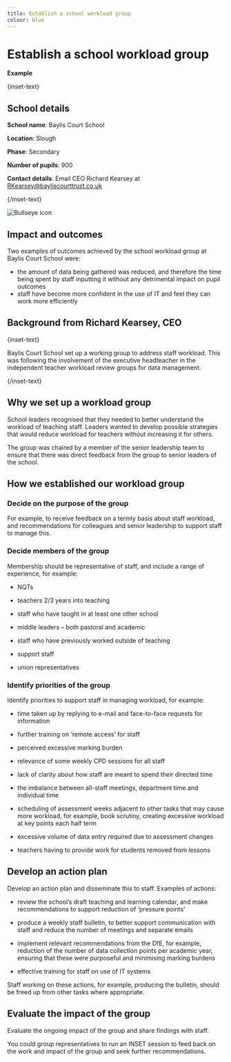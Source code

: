 ```yaml
---
title: Establish a school workload group
colour: blue
---
```


# Establish a school workload group

<strong class="govuk-tag">Example</strong>

{inset-text}

## School details

**School name**: Baylis Court School   

**Location**: Slough

**Phase**: Secondary

**Number of pupils**: 900

**Contact details**: Email CEO Richard Kearsey at <RKearsey@bayliscourttrust.co.uk>  


{/inset-text}

<div class="govuk-grid-row dfe-width-container">
  <div class="govuk-grid-column-full">
    <div class="info-box">
      <div class="info-box__corner">
        <img src="/assets/images/bullseye.svg" alt="Bullseye icon">
      </div>
      <h2 class="govuk-heading-m">
        Impact and outcomes
      </h2>
      <p>
        Two examples of outcomes achieved by the school workload group at Baylis Court School were:
        <ul>
          <li>
            the amount of data being gathered was reduced, and therefore the time being spent by staff inputting it without any detrimental impact on pupil outcomes
          </li> 
          <li>
          staff have become more confident in the use of IT and feel they can work more efficiently
          </li>
      </p>
    </div>
  </div>
</div>

## Background from Richard Kearsey, CEO

{inset-text}

Baylis Court School set up a working group to address staff workload. This was following the involvement of the executive headteacher in the independent teacher workload review groups for data management.  

{/inset-text}

## Why we set up a workload group 

School leaders recognised that they needed to better understand the workload of teaching staff. Leaders wanted to develop possible strategies that would reduce workload for teachers without increasing it for others.  

The group was chaired by a member of the senior leadership team to ensure that there was direct feedback from the group to senior leaders of the school. 

## How we established our workload group 

### Decide on the purpose of the group 

For example, to receive feedback on a termly basis about staff workload, and recommendations for colleagues and senior leadership to support staff to manage this.  

### Decide members of the group 

Membership should be representative of staff, and include a range of experience, for example: 

* NQTs 

* teachers 2/3 years into teaching 

* staff who have taught in at least one other school 

* middle leaders – both pastoral and academic 

* staff who have previously worked outside of teaching 

* support staff 

* union representatives 

### Identify priorities of the group 

Identify priorities to support staff in managing workload, for example: 

* time taken up by replying to e-mail and face-to-face requests for information 

* further training on ‘remote access’ for staff 

* perceived excessive marking burden 

* relevance of some weekly CPD sessions for all staff 

* lack of clarity about how staff are meant to spend their directed time 

* the imbalance between all-staff meetings, department time and individual time 

* scheduling of assessment weeks adjacent to other tasks that may cause more workload, for example, book scrutiny, creating excessive workload at key points each half term 

* excessive volume of data entry required due to assessment changes 

* teachers having to provide work for students removed from lessons 

## Develop an action plan 

Develop an action plan and disseminate this to staff. Examples of actions: 

* review the school’s draft teaching and learning calendar, and make recommendations to support reduction of ‘pressure points’ 

* produce a weekly staff bulletin, to better support communication with staff and reduce the number of meetings and separate emails   

* implement relevant recommendations from the DfE, for example, reduction of the number of data collection points per academic year, ensuring that these were purposeful and minimising marking burdens 

* effective training for staff on use of IT systems 

Staff working on these actions, for example, producing the bulletin, should be freed up from other tasks where appropriate. 

## Evaluate the impact of the group 

Evaluate the ongoing impact of the group and share findings with staff.  

You could group representatives to run an INSET session to feed back on the work and impact of the group and seek further recommendations. 